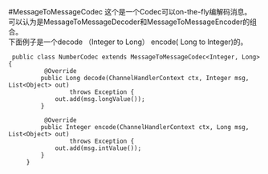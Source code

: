 #MessageToMessageCodec
这个是一个Codec可以on-the-fly编解码消息。  
可以认为是MessageToMessageDecoder和MessageToMessageEncoder的组合。  
下面例子是一个decode （Integer to Long） encode( Long to Integer)的。

```
 public class NumberCodec extends MessageToMessageCodec<Integer, Long> {
          @Override
         public Long decode(ChannelHandlerContext ctx, Integer msg, List<Object> out)
                 throws Exception {
             out.add(msg.longValue());
         }

          @Override
         public Integer encode(ChannelHandlerContext ctx, Long msg, List<Object> out)
                 throws Exception {
             out.add(msg.intValue());
         }
     }
```